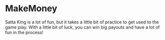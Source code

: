 # MakeMoney
 Satta King is a lot of fun, but it takes a little bit of practice to get used to the game play. With a little bit of luck, you can win big payouts and have a lot of fun in the process!
